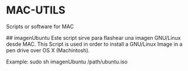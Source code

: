 # MAC-UTILS
Scripts or software for MAC

## imagenUbuntu
Este script sirve para flashear una imagen GNU/Linux desde MAC.
This Script is used in order to install a GNU/Linux Image in a pen
drive over OS X (Machintosh).

Example: sudo sh imagenUbuntu /path/ubuntu.iso
